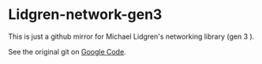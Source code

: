 Lidgren-network-gen3
==================
This is just a github mirror for Michael Lidgren's networking library (gen 3 ).

See the original git on [Google Code](http://code.google.com/p/lidgren-network-gen3/).
